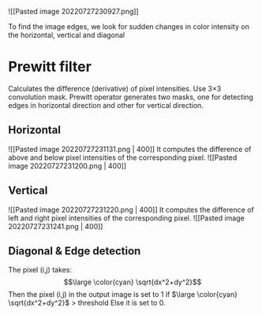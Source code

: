 ![[Pasted image 20220727230927.png]]

To find the image edges, we look for sudden changes in color intensity on the horizontal, vertical and diagonal

# Prewitt filter
Calculates the difference (derivative) of pixel intensities.
Use 3×3 convolution mask.
Prewitt operator generates two masks, one for detecting edges in horizontal direction and other for vertical direction.

## Horizontal 
![[Pasted image 20220727231131.png | 400]]
It computes the difference of above and below pixel intensities of the corresponding pixel.
![[Pasted image 20220727231200.png | 400]]

## Vertical
![[Pasted image 20220727231220.png | 400]]
It computes the difference of left and right pixel intensities of the corresponding pixel.
![[Pasted image 20220727231241.png | 400]]

## Diagonal & Edge detection
The pixel (i,j) takes: $$\large \color{cyan} \sqrt{dx^2+dy^2}$$
Then the pixel (i,j) in the output image is set to 1 if $\large \color{cyan} \sqrt{dx^2+dy^2}$ > threshold Else it is set to 0.